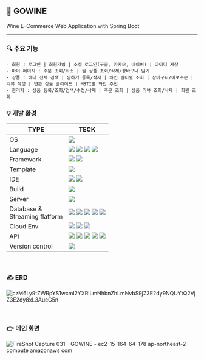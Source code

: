 ## 🍇 GOWINE 
Wine E-Commerce Web Application with Spring Boot

---

### 🔍 주요 기능
```
- 회원 : 로그인 | 회원가입 | 소셜 로그인(구글, 카카오, 네이버) | 아이디 저장
- 마이 페이지 : 주문 조회/취소 | 찜 상품 조회/삭제/장바구니 담기
- 상품 : 헤더 전체 검색 | 찜하기 등록/삭제 | 와인 필터별 조회 | 장바구니/바로주문 | 리뷰 작성 | 연관 상품 슬라이드 | MBTI별 와인 추천
- 관리자 : 상품 등록/조회/검색/수정/삭제 | 주문 조회 | 상품 리뷰 조회/삭제 | 회원 조회
```

### 💡 개발 환경
| TYPE | TECK |
| ------------- | ------------- |
| OS | <span><img src="https://img.shields.io/badge/windows10-0078D6?style=for-the-badge&logo=windows10&logoColor=white"></span> |
| Language  | <span><img src="https://img.shields.io/badge/java-507E9C?style=for-the-badge&logo=java&logoColor=white"></span> <span><img src="https://img.shields.io/badge/html5-E34F26?style=for-the-badge&logo=html5&logoColor=white"></span> <span><img src="https://img.shields.io/badge/css3-1572B6?style=for-the-badge&logo=javascript&logoColor=white"></span> <span><img src="https://img.shields.io/badge/javascript-F7DF1E?style=for-the-badge&logo=javascript&logoColor=black"></span>  |
| Framework  | <span><img src="https://img.shields.io/badge/springboot-6DB33F?style=for-the-badge&logo=springboot&logoColor=white"></span> <span><img src="https://img.shields.io/badge/springsecurity-6DB33F?style=for-the-badge&logo=springsecurity&logoColor=white"></span> |
| Template | <span><img src="https://img.shields.io/badge/thymeleaf-005F0F?style=for-the-badge&logo=thymeleaf&logoColor=white"></span>  |
| IDE  | <span><img src="https://img.shields.io/badge/intellijidea-000000?style=for-the-badge&logo=intellijidea&logoColor=white"></span> <span><img src="https://img.shields.io/badge/visualstudiocode-007ACC?style=for-the-badge&logo=visualstudiocode&logoColor=white"></span> |
| Build | <span><img src="https://img.shields.io/badge/apachemaven-C71A36?style=for-the-badge&logo=apachemaven&logoColor=white"></span> |
| Server  | <span><img src="https://img.shields.io/badge/apachetomcat-F8DC75?style=for-the-badge&logo=apachetomcat&logoColor=black"></span> |
| Database & <br/>Streaming flatform | <span><img src="https://img.shields.io/badge/mysql-4479A1?style=for-the-badge&logo=mysql&logoColor=white"></span> <span><img src="https://img.shields.io/badge/mariadb-003545?style=for-the-badge&logo=mariadb&logoColor=white"></span> <span><img src="https://img.shields.io/badge/h2-0F20F7?style=for-the-badge&logo=h2&logoColor=white"></span> <span><img src="https://img.shields.io/badge/Query Dsl-0085C9?style=for-the-badge&logo=Query Dsl&logoColor=white"></span> <span><img src="https://img.shields.io/badge/hibernate-59666C?style=for-the-badge&logo=hibernate&logoColor=white"></span> |
| Cloud Env | <span><img src="https://img.shields.io/badge/amazonaws-232F3E?style=for-the-badge&logo=amazonaws&logoColor=white"></span> <span><img src="https://img.shields.io/badge/amazonec2-FF9900?style=for-the-badge&logo=amazonec2&logoColor=white"></span> <span><img src="https://img.shields.io/badge/amazonrds-527FFF?style=for-the-badge&logo=amazonrds&logoColor=white"></span> |
| API | <span><img src="https://img.shields.io/badge/daum postcode-000000?style=for-the-badge&logo=daum postcode&logoColor=white"></span> <span><img src="https://img.shields.io/badge/google login-000000?style=for-the-badge&logo=google login&logoColor=white"></span> <span><img src="https://img.shields.io/badge/naver login-000000?style=for-the-badge&logo=naver login&logoColor=white"></span> <span><img src="https://img.shields.io/badge/kakao login-000000?style=for-the-badge&logo=kakao login&logoColor=white"></span> <span><img src="https://img.shields.io/badge/iamport payment-000000?style=for-the-badge&logo=naver login&logoColor=white"></span> |
| Version control | <span><img src="https://img.shields.io/badge/github-181717?style=for-the-badge&logo=github&logoColor=white"></span> |

<br />

### ✍ ERD
![czM6Ly9tZWRpYS1wcml2YXRlLmNhbnZhLmNvbS9jZ3E2dy9NQUYtQ2VjZ3E2dy8xL3AucG5n](https://github.com/Ella-ki/Ella-ki/assets/77760410/e99e3cb8-553f-41ca-8a78-8eeddc4f7653)

<br />

### 👉 메인 화면
![FireShot Capture 031 - GOWINE - ec2-15-164-64-178 ap-northeast-2 compute amazonaws com](https://github.com/Ella-ki/Ella-ki/assets/77760410/86478631-f8af-4f9b-a6f2-8cb71c3f2a56)

